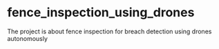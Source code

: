 # fence_inspection_using_drones
The project is about fence inspection for breach detection using drones autonomously
